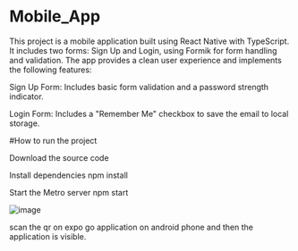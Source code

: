 # Mobile_App
This project is a mobile application built using React Native with TypeScript. It includes two forms: Sign Up and Login, using Formik for form handling and validation. The app provides a clean user experience and implements the following features:

Sign Up Form: Includes basic form validation and a password strength indicator.

Login Form: Includes a "Remember Me" checkbox to save the email to local storage.

#How to run the project

Download the source code

Install dependencies  npm install

Start the Metro server  npm start

![image](https://github.com/user-attachments/assets/02b28816-6653-4414-a909-48e21907fb10)

scan the qr on expo go application on android phone and then the application is visible.

